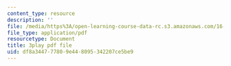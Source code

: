 ```yaml
---
content_type: resource
description: ''
file: /media/https%3A/open-learning-course-data-rc.s3.amazonaws.com/16-842-fundamentals-of-systems-engineering-fall-2015/df8a344777809e448095342207ce5be9_CTVFDb44ses.pdf
file_type: application/pdf
resourcetype: Document
title: 3play pdf file
uid: df8a3447-7780-9e44-8095-342207ce5be9
---
```

